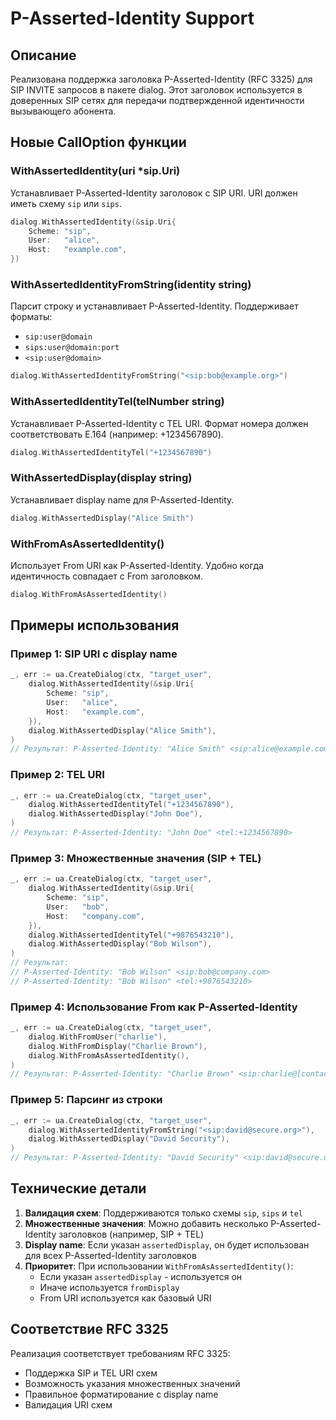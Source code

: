 # P-Asserted-Identity Support

## Описание

Реализована поддержка заголовка P-Asserted-Identity (RFC 3325) для SIP INVITE запросов в пакете dialog. Этот заголовок используется в доверенных SIP сетях для передачи подтвержденной идентичности вызывающего абонента.

## Новые CallOption функции

### WithAssertedIdentity(uri *sip.Uri)
Устанавливает P-Asserted-Identity заголовок с SIP URI. URI должен иметь схему `sip` или `sips`.

```go
dialog.WithAssertedIdentity(&sip.Uri{
    Scheme: "sip",
    User:   "alice",
    Host:   "example.com",
})
```

### WithAssertedIdentityFromString(identity string)
Парсит строку и устанавливает P-Asserted-Identity. Поддерживает форматы:
- `sip:user@domain`
- `sips:user@domain:port`
- `<sip:user@domain>`

```go
dialog.WithAssertedIdentityFromString("<sip:bob@example.org>")
```

### WithAssertedIdentityTel(telNumber string)
Устанавливает P-Asserted-Identity с TEL URI. Формат номера должен соответствовать E.164 (например: +1234567890).

```go
dialog.WithAssertedIdentityTel("+1234567890")
```

### WithAssertedDisplay(display string)
Устанавливает display name для P-Asserted-Identity.

```go
dialog.WithAssertedDisplay("Alice Smith")
```

### WithFromAsAssertedIdentity()
Использует From URI как P-Asserted-Identity. Удобно когда идентичность совпадает с From заголовком.

```go
dialog.WithFromAsAssertedIdentity()
```

## Примеры использования

### Пример 1: SIP URI с display name
```go
_, err := ua.CreateDialog(ctx, "target_user",
    dialog.WithAssertedIdentity(&sip.Uri{
        Scheme: "sip",
        User:   "alice",
        Host:   "example.com",
    }),
    dialog.WithAssertedDisplay("Alice Smith"),
)
// Результат: P-Asserted-Identity: "Alice Smith" <sip:alice@example.com>
```

### Пример 2: TEL URI
```go
_, err := ua.CreateDialog(ctx, "target_user",
    dialog.WithAssertedIdentityTel("+1234567890"),
    dialog.WithAssertedDisplay("John Doe"),
)
// Результат: P-Asserted-Identity: "John Doe" <tel:+1234567890>
```

### Пример 3: Множественные значения (SIP + TEL)
```go
_, err := ua.CreateDialog(ctx, "target_user",
    dialog.WithAssertedIdentity(&sip.Uri{
        Scheme: "sip",
        User:   "bob",
        Host:   "company.com",
    }),
    dialog.WithAssertedIdentityTel("+9876543210"),
    dialog.WithAssertedDisplay("Bob Wilson"),
)
// Результат:
// P-Asserted-Identity: "Bob Wilson" <sip:bob@company.com>
// P-Asserted-Identity: "Bob Wilson" <tel:+9876543210>
```

### Пример 4: Использование From как P-Asserted-Identity
```go
_, err := ua.CreateDialog(ctx, "target_user",
    dialog.WithFromUser("charlie"),
    dialog.WithFromDisplay("Charlie Brown"),
    dialog.WithFromAsAssertedIdentity(),
)
// Результат: P-Asserted-Identity: "Charlie Brown" <sip:charlie@[contact-uri-host]>
```

### Пример 5: Парсинг из строки
```go
_, err := ua.CreateDialog(ctx, "target_user",
    dialog.WithAssertedIdentityFromString("<sip:david@secure.org>"),
    dialog.WithAssertedDisplay("David Security"),
)
// Результат: P-Asserted-Identity: "David Security" <sip:david@secure.org>
```

## Технические детали

1. **Валидация схем**: Поддерживаются только схемы `sip`, `sips` и `tel`
2. **Множественные значения**: Можно добавить несколько P-Asserted-Identity заголовков (например, SIP + TEL)
3. **Display name**: Если указан `assertedDisplay`, он будет использован для всех P-Asserted-Identity заголовков
4. **Приоритет**: При использовании `WithFromAsAssertedIdentity()`:
   - Если указан `assertedDisplay` - используется он
   - Иначе используется `fromDisplay`
   - From URI используется как базовый URI

## Соответствие RFC 3325

Реализация соответствует требованиям RFC 3325:
- Поддержка SIP и TEL URI схем
- Возможность указания множественных значений
- Правильное форматирование с display name
- Валидация URI схем